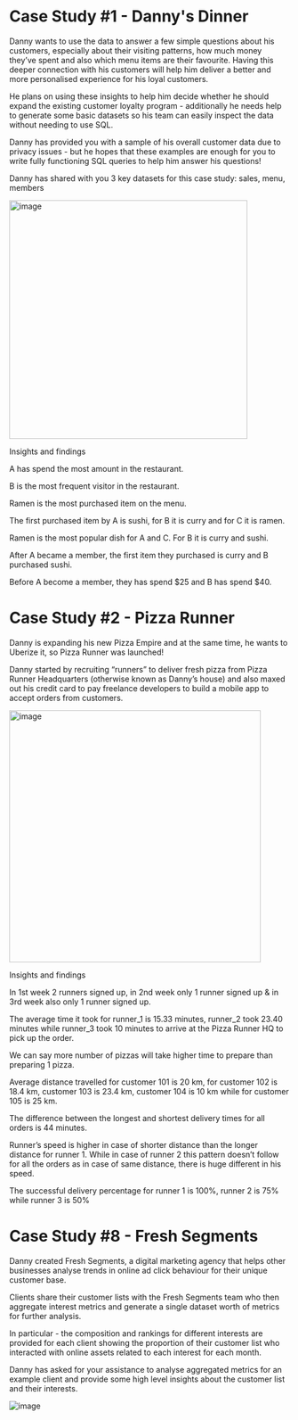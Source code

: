 # Case Study #1 - Danny's Dinner

Danny wants to use the data to answer a few simple questions about his customers, especially about their visiting patterns, how much money they’ve spent and also which menu items are their favourite. Having this deeper connection with his customers will help him deliver a better and more personalised experience for his loyal customers.

He plans on using these insights to help him decide whether he should expand the existing customer loyalty program - additionally he needs help to generate some basic datasets so his team can easily inspect the data without needing to use SQL.

Danny has provided you with a sample of his overall customer data due to privacy issues - but he hopes that these examples are enough for you to write fully functioning SQL queries to help him answer his questions!

Danny has shared with you 3 key datasets for this case study: sales, menu, members

<img width="428" alt="image" src="https://github.com/toanpm03/SQL-8-Week-Challenge/assets/131639954/4db52756-e732-4fa3-8734-26f0ba6af46d">

Insights and findings

A has spend the most amount in the restaurant.

B is the most frequent visitor in the restaurant.

Ramen is the most purchased item on the menu.

The first purchased item by A is sushi, for B it is curry and for C it is ramen.

Ramen is the most popular dish for A and C. For B it is curry and sushi.

After A became a member, the first item they purchased is curry and B purchased sushi.

Before A become a member, they has spend $25 and B has spend $40.

# Case Study #2 - Pizza Runner
Danny is expanding his new Pizza Empire and at the same time, he wants to Uberize it, so Pizza Runner was launched!

Danny started by recruiting “runners” to deliver fresh pizza from Pizza Runner Headquarters (otherwise known as Danny’s house) and also maxed out his credit card to pay freelance developers to build a mobile app to accept orders from customers.

<img width="452" alt="image" src="https://github.com/toanpm03/SQL-8-Week-Challenge/assets/131639954/b80977db-ac70-40fd-b013-a45979651eb5">

Insights and findings

In 1st week 2 runners signed up, in 2nd week only 1 runner signed up & in 3rd week also only 1 runner signed up.

The average time it took for runner_1 is 15.33 minutes, runner_2 took 23.40 minutes while runner_3 took 10 minutes to arrive at the Pizza Runner HQ to pick up the order.

We can say more number of pizzas will take higher time to prepare than preparing 1 pizza.

Average distance travelled for customer 101 is 20 km, for customer 102 is 18.4 km, customer 103 is 23.4 km, customer 104 is 10 km while for customer 105 is 25 km.

The difference between the longest and shortest delivery times for all orders is 44 minutes.

Runner’s speed is higher in case of shorter distance than the longer distance for runner 1. While in case of runner 2 this pattern doesn’t follow for all the orders as in case of same distance, there is huge different in his speed.

The successful delivery percentage for runner 1 is 100%, runner 2 is 75% while runner 3 is 50%

# Case Study #8 - Fresh Segments
Danny created Fresh Segments, a digital marketing agency that helps other businesses analyse trends in online ad click behaviour for their unique customer base.

Clients share their customer lists with the Fresh Segments team who then aggregate interest metrics and generate a single dataset worth of metrics for further analysis.

In particular - the composition and rankings for different interests are provided for each client showing the proportion of their customer list who interacted with online assets related to each interest for each month.

Danny has asked for your assistance to analyse aggregated metrics for an example client and provide some high level insights about the customer list and their interests.

![image](https://github.com/toanpm03/SQL-8-Week-Challenge/assets/131639954/4f490a82-a305-4f42-b76e-2ee378e8011d)


